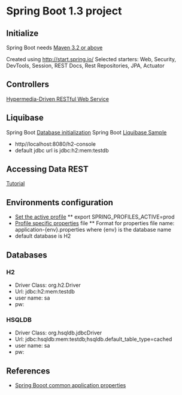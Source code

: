 # Spring Boot 1.3 project

## Initialize

Spring Boot needs [Maven 3.2 or above](https://docs.spring.io/spring-boot/docs/current/reference/html/getting-started-installing-spring-boot.html)

Created using http://start.spring.io/
Selected starters: Web, Security, DevTools, Session, REST Docs, Rest Repositories, JPA, Actuator

## Controllers
[Hypermedia-Driven RESTful Web Service](https://spring.io/guides/gs/rest-hateoas/)

## Liquibase
Spring Boot [Database initialization](https://docs.spring.io/spring-boot/docs/current/reference/html/howto-database-initialization.html)
Spring Boot [Liquibase Sample](https://github.com/spring-projects/spring-boot/tree/v1.3.2.RELEASE/spring-boot-samples/spring-boot-sample-liquibase)
* http//localhost:8080/h2-console
* default jdbc url is jdbc:h2:mem:testdb

## Accessing Data REST
[Tutorial](https://spring.io/guides/gs/accessing-data-rest/)

## Environments configuration
* [Set the active profile](https://docs.spring.io/spring-boot/docs/current/reference/html/howto-properties-and-configuration.html#howto-set-active-spring-profiles)
** export SPRING_PROFILES_ACTIVE=prod 
* [Profile specific properties](https://docs.spring.io/spring-boot/docs/current/reference/html/boot-features-external-config.html#boot-features-external-config-profile-specific-properties) file
** Format for properties file name: application-{env}.properties where {env} is the database name
* default database is H2

## Databases
### H2
* Driver Class: org.h2.Driver
* Url: jdbc:h2:mem:testdb
* user name: sa
* pw:
### HSQLDB
* Driver Class: org.hsqldb.jdbcDriver
* Url: jdbc:hsqldb:mem:testdb;hsqldb.default_table_type=cached
* user name: sa
* pw:

## References
* [Spring Booot common application properties](https://docs.spring.io/spring-boot/docs/current/reference/html/common-application-properties.html)
